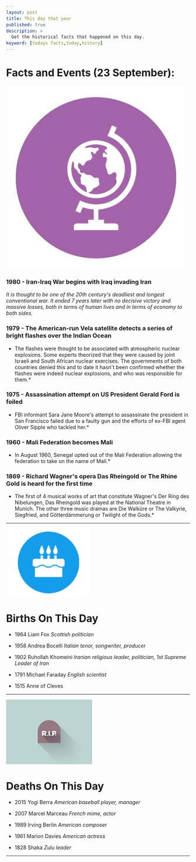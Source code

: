 ```yaml
---
layout: post
title: This day that year
published: true
description: >
  Get the historical facts that happened on this day.
keyword: [todays facts,today,history]
---
```

# Facts and Events (23 September):

![Fact](/assets/img/blog/fact.jpg)

### 1980 - Iran-Iraq War begins with Iraq invading Iran

*It is thought to be one of the 20th century's deadliest and longest conventional war. It ended 7 years later with no decisive victory and massive losses, both in terms of human lives and in terms of economy to both sides.*

### 1979 - The American-run Vela satellite detects a series of bright flashes over the Indian Ocean
* The flashes were thought to be associated with atmospheric nuclear explosions. Some experts theorized that they were caused by joint Israeli and South African nuclear exercises. The governments of both countries denied this and to date it hasn't been confirmed whether the flashes were indeed nuclear explosions, and who was responsible for them.*

### 1975 - Assassination attempt on US President Gerald Ford is foiled

* FBI informant Sara Jane Moore's attempt to assassinate the president in San Francisco failed due to a faulty gun and the efforts of ex-FBI agent Oliver Sipple who tackled her.*

### 1960 - Mali Federation becomes Mali
 * In August 1960, Senegal opted out of the Mali Federation allowing the federation to take on the name of Mali.*

### 1869 - Richard Wagner's opera Das Rheingold or The Rhine Gold is heard for the first time
 * The first of 4 musical works of art that constitute Wagner's Der Ring des Nibelungen, Das Rheingold was played at the National Theatre in Munich. The other three music dramas are Die Walküre or The Valkyrie, Siegfried, and Götterdämmerung or Twilight of the Gods.*

---
![Bday](/assets/img/blog/bday.jpg)

# Births On This Day


* 1964 Liam Fox
*Scottish politician*

* 1958 Andrea Bocelli
*Italian tenor, songwriter, producer*

* 1902 Ruhollah Khomeini
*Iranian religious leader, politician, 1st Supreme Leader of Iran*

* 1791 Michael Faraday
*English scientist*

* 1515 Anne of Cleves
---
![Rip](/assets/img/blog/rip.jpg)

# Deaths On This Day

* 2015 Yogi Berra
*American baseball player, manager*

* 2007 Marcel Marceau
*French mime, actor*

* 1989 Irving Berlin
*American composer*

* 1961 Marion Davies
*American actress*

* 1828 Shaka
*Zulu leader*

---
